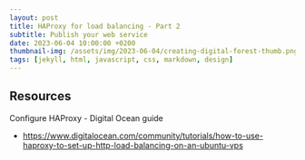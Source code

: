 ```yaml
---
layout: post
title: HAProxy for load balancing - Part 2
subtitle: Publish your web service
date: 2023-06-04 10:00:00 +0200
thumbnail-img: /assets/img/2023-06-04/creating-digital-forest-thumb.png
tags: [jekyll, html, javascript, css, markdown, design]
---
```





## Resources

Configure HAProxy - Digital Ocean guide

* https://www.digitalocean.com/community/tutorials/how-to-use-haproxy-to-set-up-http-load-balancing-on-an-ubuntu-vps
